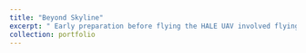 ```yaml
---
title: "Beyond Skyline"
excerpt: " Early preparation before flying the HALE UAV involved flying a mini-UAV with a wingspan of 1.5 meters to an altitude of 10,000 feet above ground level. The UAV was equipped with a weather monitoring device as well as a real-time video monitoring system. <br/><img src='/images/portf_bs_1.png' style='width:500px;height:auto; border: 2px solid black;'>"
collection: portfolio
---
```


